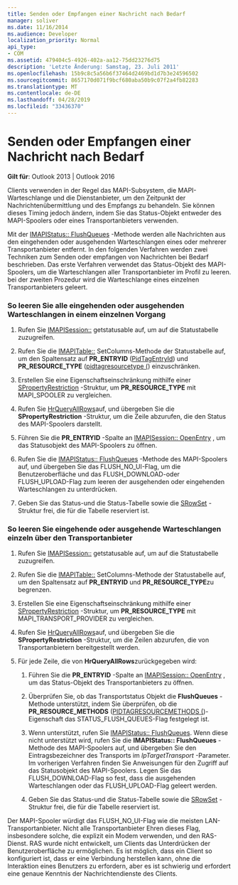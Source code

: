 ```yaml
---
title: Senden oder Empfangen einer Nachricht nach Bedarf
manager: soliver
ms.date: 11/16/2014
ms.audience: Developer
localization_priority: Normal
api_type:
- COM
ms.assetid: 479404c5-4926-402a-aa12-75dd23276d75
description: 'Letzte Änderung: Samstag, 23. Juli 2011'
ms.openlocfilehash: 15b9c8c5a56b6f37464d2469bd1d7b3e24596502
ms.sourcegitcommit: 8657170d071f9bcf680aba50b9c07f2a4fb82283
ms.translationtype: MT
ms.contentlocale: de-DE
ms.lasthandoff: 04/28/2019
ms.locfileid: "33436370"
---
```

# <a name="sending-or-receiving-a-message-on-demand"></a>Senden oder Empfangen einer Nachricht nach Bedarf
  
**Gilt für**: Outlook 2013 | Outlook 2016 
  
Clients verwenden in der Regel das MAPI-Subsystem, die MAPI-Warteschlange und die Dienstanbieter, um den Zeitpunkt der Nachrichtenübermittlung und des Empfangs zu behandeln. Sie können dieses Timing jedoch ändern, indem Sie das Status-Objekt entweder des MAPI-Spoolers oder eines Transportanbieters verwenden.
  
Mit der [IMAPIStatus:: FlushQueues](imapistatus-flushqueues.md) -Methode werden alle Nachrichten aus den eingehenden oder ausgehenden Warteschlangen eines oder mehrerer Transportanbieter entfernt. In den folgenden Verfahren werden zwei Techniken zum Senden oder empfangen von Nachrichten bei Bedarf beschrieben. Das erste Verfahren verwendet das Status-Objekt des MAPI-Spoolers, um die Warteschlangen aller Transportanbieter im Profil zu leeren. bei der zweiten Prozedur wird die Warteschlange eines einzelnen Transportanbieters geleert. 
  
### <a name="to-flush-all-incoming-or-outgoing-queues-in-a-single-operation"></a>So leeren Sie alle eingehenden oder ausgehenden Warteschlangen in einem einzelnen Vorgang
  
1. Rufen Sie [IMAPISession::](imapisession-getstatustable.md) getstatusable auf, um auf die Statustabelle zuzugreifen. 
    
2. Rufen Sie die [IMAPITable::](imapitable-setcolumns.md) SetColumns-Methode der Statustabelle auf, um den Spaltensatz auf **PR_ENTRYID** ([PidTagEntryId](pidtagentryid-canonical-property.md)) und **PR_RESOURCE_TYPE** ([pidtagresourcetype (](pidtagresourcetype-canonical-property.md)) einzuschränken.
    
3. Erstellen Sie eine Eigenschaftseinschränkung mithilfe einer [SPropertyRestriction](spropertyrestriction.md) -Struktur, um **PR_RESOURCE_TYPE** mit MAPI_SPOOLER zu vergleichen. 
    
4. Rufen Sie [HrQueryAllRows](hrqueryallrows.md)auf, und übergeben Sie die **SPropertyRestriction** -Struktur, um die Zeile abzurufen, die den Status des MAPI-Spoolers darstellt. 
    
5. Führen Sie die **PR_ENTRYID** -Spalte an [IMAPISession:: OpenEntry](imapisession-openentry.md) , um das Statusobjekt des MAPI-Spoolers zu öffnen. 
    
6. Rufen Sie die [IMAPIStatus:: FlushQueues](imapistatus-flushqueues.md) -Methode des MAPI-Spoolers auf, und übergeben Sie das FLUSH_NO_UI-Flag, um die Benutzeroberfläche und das FLUSH_DOWNLOAD-oder FLUSH_UPLOAD-Flag zum leeren der ausgehenden oder eingehenden Warteschlangen zu unterdrücken. 
    
7. Geben Sie das Status-und die Status-Tabelle sowie die [SRowSet](srowset.md) -Struktur frei, die für die Tabelle reserviert ist. 
    
### <a name="to-flush-incoming-or-outgoing-queues-individually-by-transport-provider"></a>So leeren Sie eingehende oder ausgehende Warteschlangen einzeln über den Transportanbieter
  
1. Rufen Sie [IMAPISession::](imapisession-getstatustable.md) getstatusable auf, um auf die Statustabelle zuzugreifen. 
    
2. Rufen Sie die [IMAPITable::](imapitable-setcolumns.md) SetColumns-Methode der Statustabelle auf, um den Spaltensatz auf **PR_ENTRYID** und **PR_RESOURCE_TYPE**zu begrenzen.
    
3. Erstellen Sie eine Eigenschaftseinschränkung mithilfe einer [SPropertyRestriction](spropertyrestriction.md) -Struktur, um **PR_RESOURCE_TYPE** mit MAPI_TRANSPORT_PROVIDER zu vergleichen. 
    
4. Rufen Sie [HrQueryAllRows](hrqueryallrows.md)auf, und übergeben Sie die **SPropertyRestriction** -Struktur, um die Zeilen abzurufen, die von Transportanbietern bereitgestellt werden. 
    
5. Für jede Zeile, die von **HrQueryAllRows**zurückgegeben wird:
    
    1. Führen Sie die **PR_ENTRYID** -Spalte an [IMAPISession:: OpenEntry](imapisession-openentry.md) , um das Status-Objekt des Transportanbieters zu öffnen. 
        
    2. Überprüfen Sie, ob das Transportstatus Objekt die **FlushQueues** -Methode unterstützt, indem Sie überprüfen, ob die **PR_RESOURCE_METHODS** ([PIDTAGRESOURCEMETHODS (](pidtagresourcemethods-canonical-property.md))-Eigenschaft das STATUS_FLUSH_QUEUES-Flag festgelegt ist. 
        
    3. Wenn unterstützt, rufen Sie [IMAPIStatus:: FlushQueues](imapistatus-flushqueues.md). Wenn diese nicht unterstützt wird, rufen Sie die **IMAPIStatus:: FlushQueues** -Methode des MAPI-Spoolers auf, und übergeben Sie den Eintragsbezeichner des Transports im _lpTargetTransport_ -Parameter. Im vorherigen Verfahren finden Sie Anweisungen für den Zugriff auf das Statusobjekt des MAPI-Spoolers. Legen Sie das FLUSH_DOWNLOAD-Flag so fest, dass die ausgehenden Warteschlangen oder das FLUSH_UPLOAD-Flag geleert werden. 
        
    4. Geben Sie das Status-und die Status-Tabelle sowie die [SRowSet](srowset.md) -Struktur frei, die für die Tabelle reserviert ist. 
    
Der MAPI-Spooler würdigt das FLUSH_NO_UI-Flag wie die meisten LAN-Transportanbieter. Nicht alle Transportanbieter Ehren dieses Flag, insbesondere solche, die explizit ein Modem verwenden, und den RAS-Dienst. RAS wurde nicht entwickelt, um Clients das Unterdrücken der Benutzeroberfläche zu ermöglichen. Es ist möglich, dass ein Client so konfiguriert ist, dass er eine Verbindung herstellen kann, ohne die Interaktion eines Benutzers zu erfordern, aber es ist schwierig und erfordert eine genaue Kenntnis der Nachrichtendienste des Clients.
  

